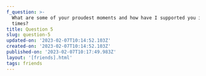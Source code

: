 ```yaml
---
f_question: >-
  What are some of your proudest moments and how have I supported you in those
  times?
title: Question 5
slug: question-5
updated-on: '2023-02-07T10:14:52.103Z'
created-on: '2023-02-07T10:14:52.103Z'
published-on: '2023-02-07T10:17:49.983Z'
layout: '[friends].html'
tags: friends
---
```



